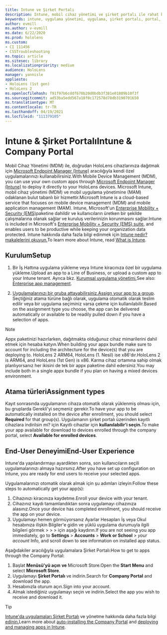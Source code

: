 ```yaml
---
title: Intune ve Şirket Portalı
description: Intune, mobil cihaz yönetimi ve şirket portalı ile rahat bir kullanıcı deneyimi ayarlamayı, atamayı ve oluşturmayı öğrenin.
keywords: intune, uygulama yönetimi, uygulama, şirket portalı, portal, hololens
author: evmill
ms.author: v-evmill
ms.date: 6/22/2020
ms.prod: hololens
ms.custom:
- CI 111456
- CSSTroubleshooting
ms.topic: article
ms.sitesec: library
ms.localizationpriority: medium
audience: HoloLens
manager: yannisle
appliesto:
- HoloLens (1st gen)
- HoloLens 2
ms.openlocfilehash: f91f97b6cddf678b20d0bdb3f381e01809b10f3f
ms.sourcegitcommit: ad53ba5edd567a18f0c172578d78db3190701650
ms.translationtype: MT
ms.contentlocale: tr-TR
ms.lasthandoff: 04/19/2021
ms.locfileid: "111379105"
---
```

# <a name="intune--company-portal"></a><span data-ttu-id="e5cc3-104">Intune & Şirket Portalı</span><span class="sxs-lookup"><span data-stu-id="e5cc3-104">Intune & Company Portal</span></span>

<span data-ttu-id="e5cc3-105">Mobil Cihaz Yönetimi (MDM) ile, doğrudan HoloLens cihazlarınıza dağıtmak için [Microsoft Endpoint Manager (Intune)](https://docs.microsoft.com/intune/windows-holographic-for-business) aracılığıyla kendi özel uygulamalarınızı kullanabilirsiniz.</span><span class="sxs-lookup"><span data-stu-id="e5cc3-105">With Mobile Device Management (MDM), you can use your own custom apps through [Microsoft Endpoint Manager (Intune)](https://docs.microsoft.com/intune/windows-holographic-for-business) to deploy it directly to your HoloLens devices.</span></span> <span data-ttu-id="e5cc3-106">Microsoft Intune, mobil cihaz yönetimi (MDM) ve mobil uygulama yönetimine (MAM) odaklanan bulut tabanlı bir hizmettir.</span><span class="sxs-lookup"><span data-stu-id="e5cc3-106">Microsoft Intune is a cloud-based service that focuses on mobile device management (MDM) and mobile application management (MAM).</span></span> <span data-ttu-id="e5cc3-107">Intune, Microsoft'un [Enterprise Mobility + Security (EMS)](https://www.microsoft.com/microsoft-365/enterprise-mobility-security)paketine dahildir ve kullanıcıların üretken bir şekilde çalışmalarına olanak sağlar ve kuruluş verilerinizin korunmasını sağlar.</span><span class="sxs-lookup"><span data-stu-id="e5cc3-107">Intune is included in Microsoft's [Enterprise Mobility + Security (EMS) suite](https://www.microsoft.com/microsoft-365/enterprise-mobility-security), and enables users to be productive while keeping your organization data protected.</span></span> <span data-ttu-id="e5cc3-108">Intune hakkında daha fazla bilgi edinmek için [Intune nedir? makalelerini okuyun.](https://docs.microsoft.com/mem/intune/fundamentals/what-is-intune)</span><span class="sxs-lookup"><span data-stu-id="e5cc3-108">To learn more about Intune, read [What is Intune](https://docs.microsoft.com/mem/intune/fundamentals/what-is-intune).</span></span>

## <a name="setup"></a><span data-ttu-id="e5cc3-109">Kurulum</span><span class="sxs-lookup"><span data-stu-id="e5cc3-109">Setup</span></span>

1. <span data-ttu-id="e5cc3-110">Bir İş Hattına uygulama yükleme veya Intune kiracınıza özel bir uygulama yükleme.</span><span class="sxs-lookup"><span data-stu-id="e5cc3-110">Upload an app to a Line of Business, or upload a custom app to your Intune tenant.</span></span> <span data-ttu-id="e5cc3-111">Ayrıca bkz. [Kurumsal uygulama yönetimi.](https://docs.microsoft.com/windows/client-management/mdm/enterprise-app-management)</span><span class="sxs-lookup"><span data-stu-id="e5cc3-111">See also: [Enterprise app management](https://docs.microsoft.com/windows/client-management/mdm/enterprise-app-management).</span></span>

2. <span data-ttu-id="e5cc3-112">[Uygulamalarınızı bir gruba attayabilirsiniz.](https://docs.microsoft.com/mem/intune/apps/apps-deploy)</span><span class="sxs-lookup"><span data-stu-id="e5cc3-112">[Assign your app to a group](https://docs.microsoft.com/mem/intune/apps/apps-deploy).</span></span> <span data-ttu-id="e5cc3-113">Seçtiğiniz atama türüne bağlı olarak, uygulama otomatik olarak teslim edilir veya bir uygulama seçiminiz varsa çekme için kullanılabilir.</span><span class="sxs-lookup"><span data-stu-id="e5cc3-113">Based on the assignment type you choose, the app can be delivered automatically or available to be readily pulled down if you have a selection of apps.</span></span>

> [!NOTE]
> <span data-ttu-id="e5cc3-114">Appx paketinizi hazırlarken, dağıtmakta olduğunuz cihaz mimarilerini dahil etmek için hesaba katyın.</span><span class="sxs-lookup"><span data-stu-id="e5cc3-114">When building your appx bundle make sure to account for including the architecture for the device(s) that you are deploying to.</span></span> <span data-ttu-id="e5cc3-115">HoloLens 2 ARM64, HoloLens (1. Nesil) ise x86'dır.</span><span class="sxs-lookup"><span data-stu-id="e5cc3-115">HoloLens 2 is ARM64, and HoloLens (1st Gen) is x86.</span></span> <span data-ttu-id="e5cc3-116">Karma cihaz ortamına sahip olmak planlıyorsanız her ikisini de tek bir appx paketine dahil edersiniz.</span><span class="sxs-lookup"><span data-stu-id="e5cc3-116">You may include both in a single appx bundle if you plan on having a mixed devices environment.</span></span>

## <a name="assignment-types"></a><span data-ttu-id="e5cc3-117">Atama türleri</span><span class="sxs-lookup"><span data-stu-id="e5cc3-117">Assignment types</span></span>

<span data-ttu-id="e5cc3-118">Kayıt sonrasında uygulamanın cihaza otomatik olarak yüklenmiş olması  için, bu gruplarda Gerekli'yi seçmeniz gerekir.</span><span class="sxs-lookup"><span data-stu-id="e5cc3-118">To have your app to be automatically installed on the device after enrollment, you should select **Required** for that group(s).</span></span>
<span data-ttu-id="e5cc3-119">Uygulamanın şirket portalı üzerinden kayıtlı cihazlara indirilsin mi? için Kayıtlı cihazlar için **kullanılabilir'i seçin.**</span><span class="sxs-lookup"><span data-stu-id="e5cc3-119">To make your app available for download to devices enrolled through the company portal, select **Available for enrolled devices**.</span></span>

## <a name="end-user-experience"></a><span data-ttu-id="e5cc3-120">End-User Deneyimi</span><span class="sxs-lookup"><span data-stu-id="e5cc3-120">End-User Experience</span></span>

<span data-ttu-id="e5cc3-121">Intune'da yapılandırmayı ayardikten sonra, son kullanıcıların seçili uygulamalarınızı almaya hazırsınız.</span><span class="sxs-lookup"><span data-stu-id="e5cc3-121">After you have set up configuration on Intune, you are ready for end users to receive your selected apps.</span></span>

<span data-ttu-id="e5cc3-122">Uygulamalarınızı otomatik olarak almak için şu adımları izleyin:</span><span class="sxs-lookup"><span data-stu-id="e5cc3-122">Follow these steps to automatically get your app(s):</span></span>

1. <span data-ttu-id="e5cc3-123">Cihazınızı kiracınıza kaydetme.</span><span class="sxs-lookup"><span data-stu-id="e5cc3-123">Enroll your device with your tenant.</span></span>
2. <span data-ttu-id="e5cc3-124">Cihazınız kaydı tamamlandıktan sonra uygulamayı cihazınıza alasınız.</span><span class="sxs-lookup"><span data-stu-id="e5cc3-124">Once your device has completed enrollment, you should receive the app on your device.</span></span>
3. <span data-ttu-id="e5cc3-125">Uygulamayı hemen görmüyorsanız Ayarlar Hesapları İş veya Okul hesabınıza ilişkin Bilgiler'e gidin ve yüklü uygulama durumuyla ilgili bilgileri görmek  >    >    >   için aşağı kaydırın.</span><span class="sxs-lookup"><span data-stu-id="e5cc3-125">If you are not seeing you app immediately, go to **Settings** > **Accounts** > **Work or School** > *your account* Info, and scroll down to see information on installed app status.</span></span>

<span data-ttu-id="e5cc3-126">Aşağıdakiler aracılığıyla uygulamalara Şirket Portalı:</span><span class="sxs-lookup"><span data-stu-id="e5cc3-126">How to get to apps through the Company Portal:</span></span>

1. <span data-ttu-id="e5cc3-127">Başlat **Menüsü'yü açın** **ve** Microsoft Store.</span><span class="sxs-lookup"><span data-stu-id="e5cc3-127">Open the **Start Menu** and select **Microsoft Store**.</span></span>
2. <span data-ttu-id="e5cc3-128">Uygulamayı **Şirket Portalı** ve indirin.</span><span class="sxs-lookup"><span data-stu-id="e5cc3-128">Search for **Company Portal** and download the app.</span></span>
3. <span data-ttu-id="e5cc3-129">Hesabınızla oturum açın.</span><span class="sxs-lookup"><span data-stu-id="e5cc3-129">Sign into your account.</span></span>
4. <span data-ttu-id="e5cc3-130">Almak istediğiniz uygulamayı seçin ve indirin.</span><span class="sxs-lookup"><span data-stu-id="e5cc3-130">Select the app you wish to receive and download it.</span></span>

> [!Tip]
> <span data-ttu-id="e5cc3-131">[Intune'da uygulamaları Şirket Portalı](https://docs.microsoft.com/mem/intune/apps/company-portal-app) ve yönetme hakkında daha fazla bilgi [edinin.](https://docs.microsoft.com/mem/intune/fundamentals/windows-holographic-for-business#deploy-and-manage-apps)</span><span class="sxs-lookup"><span data-stu-id="e5cc3-131">Learn more about [auto-installing the Company Portal](https://docs.microsoft.com/mem/intune/apps/company-portal-app) and [deploying and managing apps in Intune](https://docs.microsoft.com/mem/intune/fundamentals/windows-holographic-for-business#deploy-and-manage-apps).</span></span>
